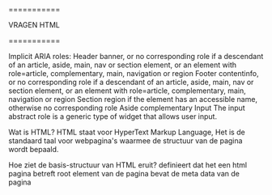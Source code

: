 ===========

VRAGEN HTML

===========

Implicit ARIA roles:
Header
    banner, or no corresponding role if a descendant of an article, aside, main, nav or section element, or an element with role=article, complementary, main, navigation or region
Footer
    contentinfo, or no corresponding role if a descendant of an article, aside, main, nav or section element, or an element with role=article, complementary, main, navigation or region
Section
    region if the element has an accessible name, otherwise no corresponding role
Aside
    complementary
Input
    The input abstract role is a generic type of widget that allows user input.

Wat is HTML?
    HTML staat voor HyperText Markup Language, Het is de standaard taal voor webpagina's waarmee de structuur van de pagina wordt bepaald. 

Hoe ziet de basis-structuur van HTML eruit?
    <!DOCTYPE html> definieert dat het een html pagina betreft
    <html> root element van de pagina
    <head> bevat de meta data van de pagina
    <title> specificeert de titel van de pagina
    <body> definieert de body van de pagina, bevat alle zichtbare content

Wat is een anchor tag?
    is een verwijzing naar een andere pagina of een ander gedeelte op dezelfde pagina

Noem een aantal nieuwe functionaliteiten van HTML5
    https://www.geeksforgeeks.org/top-10-new-features-of-html5/
    1. Audio / video -> embedden
    2. Vector graphics -> maken van vector figuren die interactable en animeerbaar zijn
    3. Header and Footer -> Header is standaard aan het begin en footer aan het eind, de browser weet welke als eerste geladen moet worden
    4. Figure and Figcaption -> <figure> for markup a photo in a document, <figcaption> define caption for a <figure> element
    5. <nav> tag -> defines a set of navigational links.
    6. <progress> tag -> is used to check the progress of a task during the excecution
    7. Placeholder attribute -> specifies a short hint that describes the expected value of an input field/text animeerbaar
    8. Email attribute -> When the input type in the form set as email, then the browser gets the instruction from the code to write a valid format email. The input email id is automatically validated to check the format of the email id is correct or not.
    9. Storage -> In the case of HTML, we can use the browser as the temporary storage whereas, in the case of HTML5, application cache, web SQL database, and web storage is used.
 
Wat zijn HTML attributen?
    HTML attributes provide addition information about HTML elements (https://www.w3schools.com/html/html_attributes.asp)
    tag <a> atrribute href -> <a href=''></a>

Wat is HTML semantics?
    Semantic elements - elements with a meaning (https://www.w3schools.com/html/html5_semantic_elements.asp)
    non-semantic <div> <span>
    semantic <aside> <details> <figcaption> <figure> <footer> <header> <main> <mark> <nav> <section> <summary> <time>

Waarvoor worden meta tags gebruikt?
    (https://www.w3schools.com/tags/tag_meta.asp)
    <meta> tag defines metadata about a HTML document, <meta> tags always go inside the <head> element, and are typically used to specify character set, page description, keywords, author of the document, and viewport settings.

Wat is een nested element?
    An element inside another element (https://www.tutorialbrain.com/html_tutorial/html_elements/)
    <p>This is <b>bold</b> text</p>

Wat is het verschil tussen inline- en blok-elementen?
    (https://www.w3schools.com/html/html_blocks.asp)
    Every HTML element has a default display value, depending on what type of element it is.
    There are two display values: block and inline.
    A block-level element always starts on a new line, and the browsers automatically add some space (a margin) before and after the element.
    A block-level element always takes up the full width available (stretches out to the left and right as far as it can).

    An inline element does not start on a new line.
    An inline element only takes up as much width as necessary.

Wat is accessibility?
    (https://developer.mozilla.org/en-US/docs/Learn/Accessibility/HTML)
    A great deal of web content can be made accessible just by making sure the correct Hypertext Markup Language elements are used for the correct purpose at all times.
    Use semantic HTML:
    1. Easier to develop with
    2. Better on mobile
    3. Good for SEO

===========

VRAGEN CSS

===========

===========

Selectors & Visual rules
part 1

===========

1. Je kunt op 3 verschillende manieren CSS in je HTML inladen. Op welke 3 manieren kun je dat doen? Leg ook voor elke wijze uit wat het precies inhoud. (https://www.w3schools.com/css/css_howto.asp)
- External: With an external style sheet, you can change the look of an entire website by changing just one file!
            Each HTML page must include a reference to the external style sheet file inside the <link> element, inside the head section.-> <link rel="stylesheet" href="mystyle.css">

- Internal: An internal style sheet may be used if one single HTML page has a unique style.
            The internal style is defined inside the <style> element, inside the head section. ->
            <head>
                <style>
                    body {
                    background-color: linen;
                    }

                    h1 {
                    color: maroon;
                    margin-left: 40px;
                    }
                </style>
            </head>

- Inline: Inline styles are defined within the "style" attribute of the relevant element ->
          <h1 style="color:blue;text-align:center;">This is a heading</h1>

2. CSS pas je toe met een bepaalde syntax. Hoe ziet zo'n syntax eruit? Kun je ook uitleggen wat elk element uit de syntax betekent?
    (https://www.w3schools.com/css/css_syntax.asp)
    Selector {properties: values;}
    Declaration: everything between {}, contains one or more  declarations separated with a ;
    CSS-selector points to the HTML element you want to style

3. Er zijn verschillende selectors, bijvoorbeeld; (https://www.w3schools.com/css/css_selectors.asp)
    (https://developer.mozilla.org/en-US/docs/Web/CSS/Type_selectors)
    (https://www.w3schools.com/css/css_combinators.asp)
    -type selectors
    -class selectors
    -ID selectors
    -descendant selectors
    Maak van de bovengenoemde selectors voorbeelden. Geef in je antwoord ook aan wat de voordelen zijn van elke selector.

    Type-selector: The CSS type selector matches elements by node name. In other words, it selects all elements of the given type within a document.
    /* All <a> elements. */
    a {
    color: red;
    }

    Class-selector: The class selector selects HTML elements with a specific class attribute.To select elements with a specific class, write a period (.) character, followed by the class name.
    .center {
        text-align: center;
        color: red;
        }

    ID-selector: uses the id attribute of an HTML element to select a specific element, To select an element with a specific id, write a hash (#) character, followed by the id of the element.
    #para1 {
        text-align: center;
        color: red;
        }

    Descendant-selectors (CSS combinators):
    A CSS selector can contain more than one simple selector. Between the simple selectors, we can include a combinator.
    There are four different combinators in CSS:
        -descendant selector (space)
        -child selector (>)
        -adjacent sibling selector (+)
        -general sibling selector (~)
    
    Descendant Selector:
    The descendant selector matches all elements that are descendants of a specified element.
    The following example selects all <p> elements inside <div> elements: 
        div p {
        background-color: yellow;
        }
    
    Child Selector (>)
    The child selector selects all elements that are the children of a specified element.
    The following example selects all <p> elements that are children of a <div> element:
        div > p {
        background-color: yellow;
        }

    Adjacent Sibling Selector (+)
    The adjacent sibling selector is used to select an element that is directly after another specific element.
    Sibling elements must have the same parent element, and "adjacent" means "immediately following".
    The following example selects the first <p> element that are placed immediately after <div> elements:
        div + p {
        background-color: yellow;
        }

    General Sibling Selector (~)
    The general sibling selector selects all elements that are next siblings of a specified element.
    The following example selects all <p> elements that are next siblings of <div> elements: 
        div ~ p {
        background-color: yellow;
        }
    
    CSS [attribute] Selector
    The [attribute] selector is used to select elements with a specified attribute.
    The following example selects all <a> elements with a target attribute:
        a[target="_blank"] {
        background-color: yellow;
        }

4. zie html file
5. zie html file
6. zie html file
7. zie html file

8.Styling die je toepast wordt toegepast in een bepaalde volgorde. Het kan voorkomen dat je styling toepast en vervolgens niet het gewenste resultaat ziet. Cascade en Inheritance zijn belangrijke concepten om te begrijpen hoe styling werkt. Lees hier in de officiële documentatie meer over cascade en inheritance.
Zoek ook andere referenties om het concept te begrijpen.
Leg in eigen woorden uit wat met cascade en inheritance wordt bedoeld. Maak voorbeelden om je antwoord uit te leggen.
(https://developer.mozilla.org/en-US/docs/Learn/CSS/Building_blocks/Cascade_and_inheritance)
(https://www.youtube.com/watch?v=N8tFrMZp_wA)
(https://developer.mozilla.org/en-US/docs/Web/CSS/Cascade)

Initial CSS -> Initional vlaue defined by the formal CSS definition
Browser specific CSS -> default CSS values set by the browser (user agent stylesheet)
Custom CSS -> custom CSS

Inherit, always takes value from the parentcontainer

Cascading algorithm determines how to find the value to apply for each property for each document element
    -Revelance: It first filters all the rules from the different sources to keep only the rules that apply to a given element. That means rules whose selector matches the given element and which are part of an appropriate media at-rule.

    -Origin and importance:Then it sorts these rules according to their importance, that is, whether or not they are followed by !important, and by their origin. Ignoring layers for the moment, the cascade order is as follows:
        origin                      importance
    1 user-agent (browser)          normal
    2 user                          normal
    3 author (developer)            normal
    4 CSS @keyframe animations      -
    5 author (developer)            !important
    6 user                          !important
    7 user-agent (browser)          !important
    8 CSS transitions

    -Specificity: In case of equality with an origin, the specificity of a rule is considered to choose one value or another. The specificity of the selectors are compared, and the declaration with the highest specificity wins.

    -Order of appearance: In the origin with precedence, if there are competing values for a property that are in style block matching selectors of equal specificity, the last declaration in the style order is applied

Cascade: De volgorde waarop de CSS wordt uitgevoerd
Inheritance: eigenschappen erven van de parent



=========================

HET BOX MODEL 
part 2

=========================

1. Wat zijn de eigenschappen van block boxes en inline boxes?
Block-boxes:
The box will break onto a new line.
The box will extend in the inline direction to fill the space available in its container. In most cases this means that the box will become as wide as its container, filling up 100% of the space available.
The width and height properties are respected.
Padding, margin and border will cause other elements to be pushed away from the box.

Inline-boxes:
The box will not break onto a new line.
The width and height properties will not apply.
Vertical padding, margins, and borders will apply but will not cause other inline boxes to move away from the box.
Horizontal padding, margins, and borders will apply and will cause other inline boxes to move away from the box.

2. zie HTML file

3. Wat gebeurt er als je een width en een height toevoegt aan de span tag ( <span> ) van vorige opdracht?
Niks

4. Leg uit wat de volgende termen betekenen: content, padding, margin en border.
Content = de inhoud van de container
Padding = maakt ruimte om de content binnen de gedefinieerde borders (https://www.w3schools.com/css/css_padding.asp)
Margin = maakt ruimte om de content buiten de gedefinieerde borders (https://www.w3schools.com/css/css_margin.asp)
Border = de rand van het element (https://www.w3schools.com/css/css_border.asp)

5. Als je ruimte wilt maken tussen de border en content, welke css property gebruik je dan? Maak een voorbeeld in je antwoord.
Margin (zie HTML file)

6. Als je ruimte wilt maken tussen de border en buiten de box, welke css property gebruik je dan? Maak een voorbeeld in je antwoord.
Padding (zie html file)

7. Maak nu een blok met width: 100px, height: 100px, margin: 5px, padding 5px en border-width: 5px. Zie hieronder:
    Hoe breed is de box?
    Width 100px + padding 5px + border 5px = 110px

    Hoe hoog is de box?
    Height 100px + padding 5px + border 5px = 110px

    Wat merk je op met width en height?
    zijn hoger dan gedefinieerd

8. Welke CSS property kun je gebruiken om ervoor te zorgen dat de waarde van width en height de totale breedte en hoogte is van het blok van de voorgaande opdracht?
box-sizing: border-box; (https://developer.mozilla.org/en-US/docs/Learn/CSS/Building_blocks/The_box_model)

================

Display & Positioning 
part 3

================

1. De belangrijkste waardes van “position” zijn static, relative, absolute, fixed & sticky. Leg voor elke uit wat ze doen.
(https://developer.mozilla.org/en-US/docs/Web/CSS/position)

Static
The element is positioned according to the normal flow of the document. The top, right, bottom, left, and z-index properties have no effect. This is the default value.

Relative
The element is positioned according to the normal flow of the document, and then offset relative to itself based on the values of top, right, bottom, and left. The offset does not affect the position of any other elements; thus, the space given for the element in the page layout is the same as if position were static.

Absolute
The element is removed from the normal document flow, and no space is created for the element in the page layout. It is positioned relative to its closest positioned ancestor, if any; otherwise, it is placed relative to the initial containing block. Its final position is determined by the values of top, right, bottom, and left.

Fixed
The element is removed from the normal document flow, and no space is created for the element in the page layout. It is positioned relative to the initial containing block established by the viewport, except when one of its ancestors has a transform, perspective, or filter property set to something other than none (see the CSS Transforms Spec), in which case that ancestor behaves as the containing block. (Note that there are browser inconsistencies with perspective and filter contributing to containing block formation.) Its final position is determined by the values of top, right, bottom, and left.

Sticky
The element is positioned according to the normal flow of the document, and then offset relative to its nearest scrolling ancestor and containing block (nearest block-level ancestor), including table-related elements, based on the values of top, right, bottom, and left. The offset does not affect the position of any other elements.

2/3/4/5/6/7/8
Zie HTML file

===========

Pseudo elements 
part 4

===========

1. Er zijn 14 verschillende pseudo-elementen. Beschrijf ze alle 14 kort en maak voor elk een voorbeeld (https://developer.mozilla.org/en-US/docs/Web/CSS/Pseudo-elements)
::after
In CSS, ::after creates a pseudo-element that is the last child of the selected element. It is often used to add cosmetic content to an element with the content property. It is inline by default.

::backdrop
The ::backdrop CSS pseudo-element is a box the size of the viewport which is rendered immediately beneath any element being presented in fullscreen mode. This includes both elements which have been placed in fullscreen mode using the Fullscreen API and <dialog> elements.
When multiple elements have been placed into fullscreen mode, the backdrop is drawn immediately beneath the frontmost such element, and on top of the older fullscreen elements

::before
In CSS, ::before creates a pseudo-element that is the first child of the selected element. It is often used to add cosmetic content to an element with the content property. It is inline by default.

::cue
The ::cue CSS pseudo-element matches WebVTT cues within a selected element. This can be used to style captions and other cues in media with VTT tracks.

::cue-region
The ::cue-region CSS pseudo-element matches WebVTT cues within a selected element. This can be used to style captions and other cues in media with VTT tracks.

::first-letter
The ::first-letter CSS pseudo-element applies styles to the first letter of the first line of a block-level element, but only when not preceded by other content (such as images or inline tables).

::first-line
The ::first-line CSS pseudo-element applies styles to the first line of a block-level element.

::file-selector-button
The ::file-selector-button CSS pseudo-element represents the button of an <input> of type="file".

::grammar-error
The ::grammar-error CSS pseudo-element represents a text segment which the user agent has flagged as grammatically incorrect.

::marker
The ::marker CSS pseudo-element selects the marker box of a list item, which typically contains a bullet or number. It works on any element or pseudo-element set to display: list-item, such as the <li> and <summary> elements.

::part()
The ::part CSS pseudo-element represents any element within a shadow tree that has a matching part attribute.

::placeholder
The ::placeholder CSS pseudo-element represents the placeholder text in an <input> or <textarea> element.

::selection
The ::selection CSS pseudo-element applies styles to the part of a document that has been highlighted by the user (such as clicking and dragging the mouse across text).

::slotted()
The ::slotted() CSS pseudo-element represents any element that has been placed into a slot inside an HTML template (see Using templates and slots for more information).
This only works when used inside CSS placed within a shadow DOM. Note also that this selector won't select a text node placed into a slot; it only targets actual elements.

::spelling-error
The ::spelling-error CSS pseudo-element represents a text segment which the user agent has flagged as incorrectly spelled.

::target-text
The ::target-text CSS pseudo-element represents the text that has been scrolled to if the browser supports scroll-to-text fragments. It allows authors to choose how to highlight that section of text.

2. zie HTML file (https://stackoverflow.com/questions/41851407/square-div-with-border-only-show-the-corners)
3. zie HTML file
4. zie HTML file
5. zie HTML file

=========

Flexbox
part 5

=========

1-8. zie HTML file

=========

Grid
part 6

=========

1. Bij CSS Grid wordt vaak gebruikgemaakt van een speciale lengte-eenheid: “fr”. Onderzoek wat deze doet en beschrijf het in je eigen woorden.
fr = fraction, deelt automatisch de overgebleven witte ruimte op met de gedefinieerde parameters

2-5. Zie HTML file

6. Wat is het verschil tussen justify/align/place-items en justify/align/place-content?
(https://developer.mozilla.org/en-US/docs/Web/CSS/place-items)
(https://developer.mozilla.org/en-US/docs/Web/CSS/place-content)
(https://developer.mozilla.org/en-US/docs/Web/CSS/align-items)
(https://developer.mozilla.org/en-US/docs/Web/CSS/align-content)
(https://developer.mozilla.org/en-US/docs/Web/CSS/justify-items)
(https://developer.mozilla.org/en-US/docs/Web/CSS/justify-content)

place-items = align items alnog BOTH the block and inline directions
place-content = allows you to align content along both the block and inline directions at once in a relevant layout system

align-items = sets the value on all direct children as a group. In Flexbox, it controls the alignment of items on the Cross Axis. In Grid, it controls the alignment of items on the Block Axis within their grid area.
align-content = sets the distribution of space between and around content items along a flexbox's cross-axis or a grid's block axis

justify-items = defines the default justify-self for all items of the box, giving them all a default way of justifying each box along the appropriate axis.
justify-content = property defines hoe the browser distributes space between and around content items along the main-axis of a flex-container, and the inline axis of a grid

7. zie HTML file




=========

Transitions
part 7

=========

1. Zoek uit wat transitions zijn en beschrijf met eigen woorden wat het betekent.
CSS transitions allows you to change property values smoothly, over a given duration. -> je kan dus elementen animeren